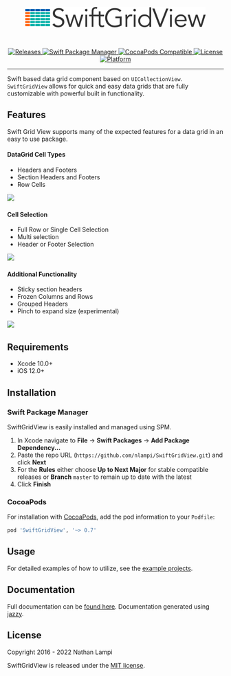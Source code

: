 
<p align="center">
    <img src="https://raw.githubusercontent.com/nlampi/SwiftGridView/master/docs/SwiftGridViewLogo@2x.png" width=420 />
</p>
<p>
    &nbsp;
</p>
<p align="center">
    <a href="https://github.com/nlampi/SwiftGridView/releases">
        <img src="https://img.shields.io/github/release/nlampi/SwiftGridView.svg?style=flat"
            alt="Releases">
    </a>
    <a href="https://github.com/apple/swift-package-manager">
        <img src="https://img.shields.io/badge/Swift%20Package%20Manager-compatible-brightgreen.svg"
            alt="Swift Package Manager" />
    </a>
    <a href="https://cocoapods.org/pods/SwiftGridView">
        <img src="https://img.shields.io/cocoapods/v/SwiftGridView.svg?style=flat"
            alt="CocoaPods Compatible">
    </a>
    <a href="https://cocoapods.org/pods/SwiftGridView">
        <img src="https://img.shields.io/cocoapods/l/SwiftGridView.svg?style=flat"
            alt="License">
    </a>
    <a href="https://cocoadocs.org/docsets/SwiftGridView">
        <img src="https://img.shields.io/cocoapods/p/SwiftGridView.svg?style=flat"
            alt="Platform">
    </a>
</p>

----------------

Swift based data grid component based on `UICollectionView`. `SwiftGridView` allows for quick and easy data grids that are fully customizable with powerful built in functionality.

## Features

Swift Grid View supports many of the expected features for a data grid in an easy to use package. 

#### DataGrid Cell Types
- Headers and Footers
- Section Headers and Footers
- Row Cells

<img src="https://nlampi.github.io/SwiftGridView/BasicDemo.gif" width=600 />


#### Cell Selection
- Full Row or Single Cell Selection
- Multi selection
- Header or Footer Selection

<img src="https://nlampi.github.io/SwiftGridView/SelectionDemo.gif" width=600 />


#### Additional Functionality
- Sticky section headers
- Frozen Columns and Rows
- Grouped Headers
- Pinch to expand size (experimental)

<img src="https://nlampi.github.io/SwiftGridView/FrozenColRowDemo.gif" width=600 />


## Requirements

- Xcode 10.0+
- iOS 12.0+

## Installation 

### Swift Package Manager

SwiftGridView is easily installed and managed using SPM. 

1. In Xcode navigate to **File** → **Swift Packages** → **Add Package Dependency...**
2. Paste the repo URL (`https://github.com/nlampi/SwiftGridView.git`) and click **Next**
3. For the **Rules** either choose **Up to Next Major** for stable compatible releases or **Branch** `master` to remain up to date with the latest
4. Click **Finish**


### CocoaPods

For installation with [CocoaPods](https://cocoapods.org), add the pod information to your `Podfile`:

```ruby
pod 'SwiftGridView', '~> 0.7'
```

## Usage

For detailed examples of how to utilize, see the [example projects](./Examples). 

## Documentation

Full documentation can be [found here](https://nlampi.github.io/SwiftGridView). Documentation generated using [jazzy](https://github.com/realm/jazzy).

## License

Copyright 2016 - 2022 Nathan Lampi

SwiftGridView is released under the [MIT license](./LICENSE).
